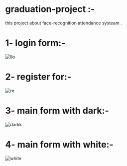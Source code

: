 # graduation-project :-
this project about face-recognition attendance systeam .
<h1>1- login form:-</h1>

![llo](https://user-images.githubusercontent.com/51214702/125527018-a98208b4-69c7-4d62-b3c4-7975b57d29db.JPG)

<h1>2- register for:-</h1>

![re](https://user-images.githubusercontent.com/51214702/125541523-d0e93330-e039-4302-92af-3e900c820f5b.JPG)

<h1>3- main form with dark:-</h1>

![darkk](https://user-images.githubusercontent.com/51214702/126020503-f0b631ca-e794-4abf-acf6-e0bd842fc745.JPG)

<h1>4- main form with white:-</h1>

![white](https://user-images.githubusercontent.com/51214702/126415021-9102df69-e91b-408a-8307-8e64c4dd93b3.JPG)

